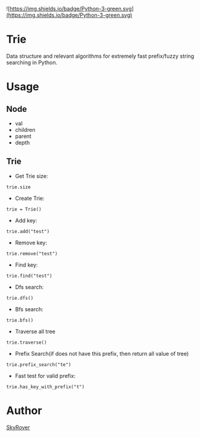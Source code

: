 ![https://img.shields.io/badge/Python-3-green.svg](https://img.shields.io/badge/Python-3-green.svg)

Trie
====

Data structure and relevant algorithms for extremely fast prefix/fuzzy string searching in Python.

Usage
=====

Node
----

- val
- children
- parent
- depth

Trie
----

- Get Trie size:

```
trie.size
```

- Create Trie:

```
trie = Trie()
```

- Add key:

```
trie.add("test")
```

- Remove key:

```
trie.remove("test")
```

- Find key:

```
trie.find("test")
```

- Dfs search:

```
trie.dfs()
```

- Bfs search:

```
trie.bfs()
```

- Traverse all tree

```
trie.traverse()
```

- Prefix Search(if does not have this prefix, then return all value of tree)

```
trie.prefix_search("te")
```

- Fast test for valid prefix:

```
trie.has_key_with_prefix("t")
```

Author
======

[SkyRover](http://skyrover.me)


